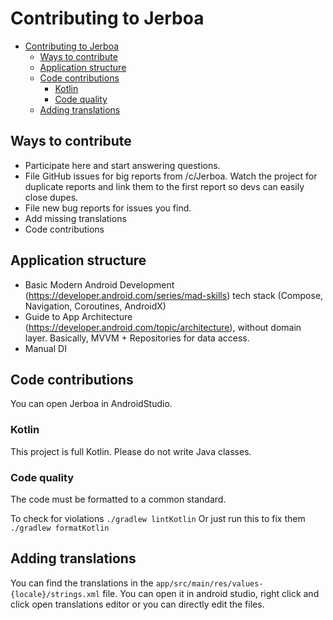 # Contributing to Jerboa

<!-- TOC -->
* [Contributing to Jerboa](#contributing-to-jerboa)
  * [Ways to contribute](#ways-to-contribute)
  * [Application structure](#application-structure)
  * [Code contributions](#code-contributions)
    * [Kotlin](#kotlin)
    * [Code quality](#code-quality)
  * [Adding translations](#adding-translations)
<!-- TOC -->

## Ways to contribute
- Participate here and start answering questions.
- File GitHub issues for big reports from /c/Jerboa. Watch the project for duplicate reports and link them to the first report so devs can easily close dupes.
- File new bug reports for issues you find.
- Add missing translations
- Code contributions

## Application structure
- Basic Modern Android Development (https://developer.android.com/series/mad-skills) tech stack (Compose, Navigation, Coroutines, AndroidX)
- Guide to App Architecture (https://developer.android.com/topic/architecture), without domain layer. Basically, MVVM + Repositories for data access.
- Manual DI

## Code contributions
You can open Jerboa in AndroidStudio.

### Kotlin
This project is full Kotlin. Please do not write Java classes.

### Code quality
The code must be formatted to a common standard.

To check for violations
`./gradlew lintKotlin`
Or just run this to fix them
`./gradlew formatKotlin`

## Adding translations
You can find the translations in the `app/src/main/res/values-{locale}/strings.xml` file.
You can open it in android studio, right click and click open translations editor or you can directly edit the files.